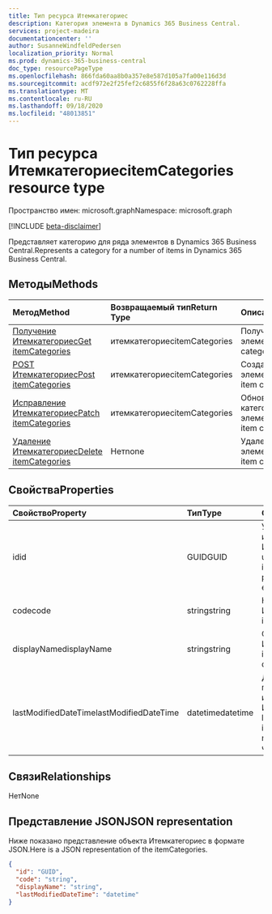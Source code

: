 ```yaml
---
title: Тип ресурса Итемкатегориес
description: Категория элемента в Dynamics 365 Business Central.
services: project-madeira
documentationcenter: ''
author: SusanneWindfeldPedersen
localization_priority: Normal
ms.prod: dynamics-365-business-central
doc_type: resourcePageType
ms.openlocfilehash: 866fda60aa8b0a357e8e587d105a7fa00e116d3d
ms.sourcegitcommit: acdf972e2f25fef2c6855f6f28a63c0762228ffa
ms.translationtype: MT
ms.contentlocale: ru-RU
ms.lasthandoff: 09/18/2020
ms.locfileid: "48013851"
---
```

# <a name="itemcategories-resource-type"></a><span data-ttu-id="150b5-103">Тип ресурса Итемкатегориес</span><span class="sxs-lookup"><span data-stu-id="150b5-103">itemCategories resource type</span></span>

<span data-ttu-id="150b5-104">Пространство имен: microsoft.graph</span><span class="sxs-lookup"><span data-stu-id="150b5-104">Namespace: microsoft.graph</span></span>

[!INCLUDE [beta-disclaimer](../../includes/beta-disclaimer.md)]

<span data-ttu-id="150b5-105">Представляет категорию для ряда элементов в Dynamics 365 Business Central.</span><span class="sxs-lookup"><span data-stu-id="150b5-105">Represents a category for a number of items in Dynamics 365 Business Central.</span></span>

## <a name="methods"></a><span data-ttu-id="150b5-106">Методы</span><span class="sxs-lookup"><span data-stu-id="150b5-106">Methods</span></span>

| <span data-ttu-id="150b5-107">Метод</span><span class="sxs-lookup"><span data-stu-id="150b5-107">Method</span></span>                                                          | <span data-ttu-id="150b5-108">Возвращаемый тип</span><span class="sxs-lookup"><span data-stu-id="150b5-108">Return Type</span></span>  |<span data-ttu-id="150b5-109">Описание</span><span class="sxs-lookup"><span data-stu-id="150b5-109">Description</span></span>             |
|:----------------------------------------------------------------|:-------------|:-----------------------|
|[<span data-ttu-id="150b5-110">Получение Итемкатегориес</span><span class="sxs-lookup"><span data-stu-id="150b5-110">Get itemCategories</span></span>](../api/dynamics-itemcategories-get.md)      |<span data-ttu-id="150b5-111">итемкатегориес</span><span class="sxs-lookup"><span data-stu-id="150b5-111">itemCategories</span></span>|<span data-ttu-id="150b5-112">Получение категории элемента.</span><span class="sxs-lookup"><span data-stu-id="150b5-112">Get an item category.</span></span>   |
|[<span data-ttu-id="150b5-113">POST Итемкатегориес</span><span class="sxs-lookup"><span data-stu-id="150b5-113">Post itemCategories</span></span>](../api/dynamics-create-itemcategories.md)  |<span data-ttu-id="150b5-114">итемкатегориес</span><span class="sxs-lookup"><span data-stu-id="150b5-114">itemCategories</span></span>|<span data-ttu-id="150b5-115">Создайте категорию элемента.</span><span class="sxs-lookup"><span data-stu-id="150b5-115">Create an item category.</span></span>|
|[<span data-ttu-id="150b5-116">Исправление Итемкатегориес</span><span class="sxs-lookup"><span data-stu-id="150b5-116">Patch itemCategories</span></span>](../api/dynamics-itemcategories-update.md) |<span data-ttu-id="150b5-117">итемкатегориес</span><span class="sxs-lookup"><span data-stu-id="150b5-117">itemCategories</span></span>|<span data-ttu-id="150b5-118">Обновление категории элемента.</span><span class="sxs-lookup"><span data-stu-id="150b5-118">Update an item category.</span></span>|
|[<span data-ttu-id="150b5-119">Удаление Итемкатегориес</span><span class="sxs-lookup"><span data-stu-id="150b5-119">Delete itemCategories</span></span>](../api/dynamics-itemcategories-delete.md)|<span data-ttu-id="150b5-120">Нет</span><span class="sxs-lookup"><span data-stu-id="150b5-120">none</span></span>          |<span data-ttu-id="150b5-121">Удаление категории элемента.</span><span class="sxs-lookup"><span data-stu-id="150b5-121">Delete an item category.</span></span>|

## <a name="properties"></a><span data-ttu-id="150b5-122">Свойства</span><span class="sxs-lookup"><span data-stu-id="150b5-122">Properties</span></span>
| <span data-ttu-id="150b5-123">Свойство</span><span class="sxs-lookup"><span data-stu-id="150b5-123">Property</span></span>           | <span data-ttu-id="150b5-124">Тип</span><span class="sxs-lookup"><span data-stu-id="150b5-124">Type</span></span>   |<span data-ttu-id="150b5-125">Описание</span><span class="sxs-lookup"><span data-stu-id="150b5-125">Description</span></span>                                     |
|:-------------------|:-------|:-----------------------------------------------|
|<span data-ttu-id="150b5-126">id</span><span class="sxs-lookup"><span data-stu-id="150b5-126">id</span></span>                  |<span data-ttu-id="150b5-127">GUID</span><span class="sxs-lookup"><span data-stu-id="150b5-127">GUID</span></span>    |<span data-ttu-id="150b5-128">Уникальный идентификатор Итемкатегори.</span><span class="sxs-lookup"><span data-stu-id="150b5-128">The unique ID of the itemCategory.</span></span> <span data-ttu-id="150b5-129">Не редактируемые.</span><span class="sxs-lookup"><span data-stu-id="150b5-129">Non-editable.</span></span>|
|<span data-ttu-id="150b5-130">code</span><span class="sxs-lookup"><span data-stu-id="150b5-130">code</span></span>                |<span data-ttu-id="150b5-131">string</span><span class="sxs-lookup"><span data-stu-id="150b5-131">string</span></span>  |<span data-ttu-id="150b5-132">Код Итемкатегори.</span><span class="sxs-lookup"><span data-stu-id="150b5-132">The itemCategory code.</span></span>                          |
|<span data-ttu-id="150b5-133">displayName</span><span class="sxs-lookup"><span data-stu-id="150b5-133">displayName</span></span>         |<span data-ttu-id="150b5-134">string</span><span class="sxs-lookup"><span data-stu-id="150b5-134">string</span></span>  |<span data-ttu-id="150b5-135">Отображаемое имя Итемкатегориес.</span><span class="sxs-lookup"><span data-stu-id="150b5-135">The itemCategories display name.</span></span>                |
|<span data-ttu-id="150b5-136">lastModifiedDateTime</span><span class="sxs-lookup"><span data-stu-id="150b5-136">lastModifiedDateTime</span></span>|<span data-ttu-id="150b5-137">datetime</span><span class="sxs-lookup"><span data-stu-id="150b5-137">datetime</span></span>|<span data-ttu-id="150b5-138">Дата и время последнего изменения Итемкатегори.</span><span class="sxs-lookup"><span data-stu-id="150b5-138">The last datetime the itemCategory was modified.</span></span> <span data-ttu-id="150b5-139">Только для чтения.</span><span class="sxs-lookup"><span data-stu-id="150b5-139">Read-Only.</span></span>|  


## <a name="relationships"></a><span data-ttu-id="150b5-140">Связи</span><span class="sxs-lookup"><span data-stu-id="150b5-140">Relationships</span></span>
<span data-ttu-id="150b5-141">Нет</span><span class="sxs-lookup"><span data-stu-id="150b5-141">None</span></span>

## <a name="json-representation"></a><span data-ttu-id="150b5-142">Представление JSON</span><span class="sxs-lookup"><span data-stu-id="150b5-142">JSON representation</span></span>

<span data-ttu-id="150b5-143">Ниже показано представление объекта Итемкатегориес в формате JSON.</span><span class="sxs-lookup"><span data-stu-id="150b5-143">Here is a JSON representation of the itemCategories.</span></span>

```json
{
  "id": "GUID",
  "code": "string",
  "displayName": "string",
  "lastModifiedDateTime": "datetime"
}
```



